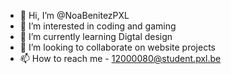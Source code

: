 - 👋 Hi, I’m @NoaBenitezPXL
- 👀 I’m interested in coding and gaming
- 🌱 I’m currently learning Digtal design
- 💞️ I’m looking to collaborate on website projects
- 📫 How to reach me - 12000080@student.pxl.be

<!---
NoaBenitezPXL/NoaBenitezPXL is a ✨ special ✨ repository because its `README.md` (this file) appears on your GitHub profile.
You can click the Preview link to take a look at your changes.
--->
